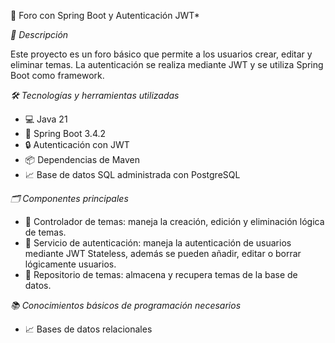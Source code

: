 📢 Foro con Spring Boot y Autenticación JWT*


*📝 Descripción*

Este proyecto es un foro básico que permite a los usuarios crear, editar y eliminar temas. La autenticación se realiza mediante JWT y se utiliza Spring Boot como framework.

*🛠️ Tecnologías y herramientas utilizadas*

- 💻 Java 21
- 🌟 Spring Boot 3.4.2
- 🔒 Autenticación con JWT
- 📦 Dependencias de Maven
- 📈 Base de datos SQL administrada con PostgreSQL

*🗂️ Componentes principales*

- 📝 Controlador de temas: maneja la creación, edición y eliminación lógica de temas.
- 🔑 Servicio de autenticación: maneja la autenticación de usuarios mediante JWT Stateless, además se pueden añadir, editar o borrar lógicamente usuarios.
- 📁 Repositorio de temas: almacena y recupera temas de la base de datos.

*📚 Conocimientos básicos de programación necesarios*

- 📈 Bases de datos relacionales

